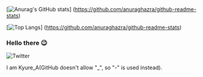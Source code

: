 [![Anurag's GitHub stats](https://github-readme-stats.vercel.app/api?username=Kyure-A)]
(https://github.com/anuraghazra/github-readme-stats)

[![Top Langs](https://github-readme-stats.vercel.app/api/top-langs/?username=Kyure-A&layout=compact)]
(https://github.com/anuraghazra/github-readme-stats)

### Hello there 😉
![Twitter](https://badgen.net/twitter/follow/Kyure_A)

I am Kyure_A(GitHub doesn't allow "_", so "-" is used instead).


<!--
**Kyure-A/Kyure-A** is a ✨ _special_ ✨ repository because its `README.md` (this file) appears on your GitHub profile.

Here are some ideas to get you started:

- 🔭 I’m currently working on ...
- 🌱 I’m currently learning ...
- 👯 I’m looking to collaborate on ...
- 🤔 I’m looking for help with ...
- 💬 Ask me about ...
- 📫 How to reach me: ...
- 😄 Pronouns: ...
- ⚡ Fun fact: ...
-->
